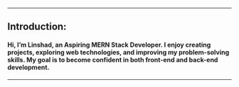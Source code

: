 
---
## Introduction: 

#### Hi, I’m Linshad, an Aspiring MERN Stack Developer. I enjoy creating projects, exploring web technologies, and improving my problem-solving skills. My goal is to become confident in both front-end and back-end development.


---
